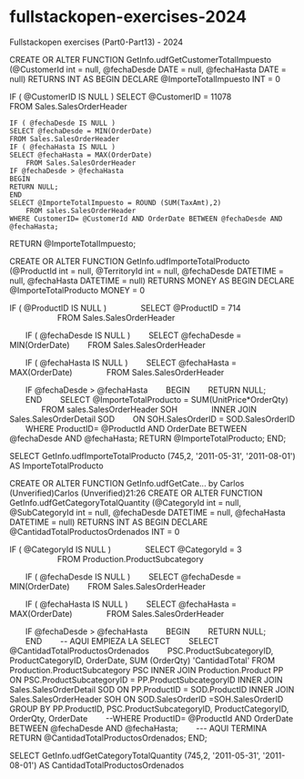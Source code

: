# fullstackopen-exercises-2024
Fullstackopen exercises (Part0-Part13) - 2024

CREATE OR ALTER FUNCTION GetInfo.udfGetCustomerTotalImpuesto
(@CustomerId int = null, @fechaDesde DATE = null, @fechaHasta DATE = null)
RETURNS INT
AS
BEGIN
DECLARE @ImporteTotalImpuesto INT = 0
 
IF ( @CustomerID IS NULL ) 
		SELECT @CustomerID = 11078            
			FROM Sales.SalesOrderHeader
 
	IF ( @fechaDesde IS NULL )
	SELECT @fechaDesde = MIN(OrderDate)
	FROM Sales.SalesOrderHeader
	IF ( @fechaHasta IS NULL )
	SELECT @fechaHasta = MAX(OrderDate)
		FROM Sales.SalesOrderHeader
	IF @fechaDesde > @fechaHasta
	BEGIN
	RETURN NULL;  
	END
	SELECT @ImporteTotalImpuesto = ROUND (SUM(TaxAmt),2)  
		FROM sales.SalesOrderHeader
	WHERE CustomerID= @CustomerId AND OrderDate BETWEEN @fechaDesde AND @fechaHasta;
RETURN @ImporteTotalImpuesto;

CREATE OR ALTER FUNCTION GetInfo.udfImporteTotalProducto
 (@ProductId int = null, @TerritoryId int = null, @fechaDesde DATETIME = null, @fechaHasta DATETIME = null)
 RETURNS MONEY
 AS
 BEGIN
 DECLARE @ImporteTotalProducto MONEY = 0
 
IF ( @ProductID IS NULL ) 
     SELECT @ProductID = 714            
       FROM Sales.SalesOrderHeader
 
  IF ( @fechaDesde IS NULL )
   SELECT @fechaDesde = MIN(OrderDate)
   FROM Sales.SalesOrderHeader

   IF ( @fechaHasta IS NULL )
   SELECT @fechaHasta = MAX(OrderDate)
     FROM Sales.SalesOrderHeader

   IF @fechaDesde > @fechaHasta
   BEGIN
   RETURN NULL;  
   END
   SELECT @ImporteTotalProducto = SUM(UnitPrice*OrderQty)  
     FROM sales.SalesOrderHeader SOH
     INNER JOIN Sales.SalesOrderDetail SOD
   ON SOH.SalesOrderID = SOD.SalesOrderID
   WHERE ProductID= @ProductId AND OrderDate BETWEEN @fechaDesde AND @fechaHasta;
 RETURN @ImporteTotalProducto;
 END;


 SELECT GetInfo.udfImporteTotalProducto (745,2, '2011-05-31', '2011-08-01') AS ImporteTotalProducto

 CREATE OR ALTER FUNCTION GetInfo.udfGetCate... by Carlos (Unverified)Carlos (Unverified)21:26
CREATE OR ALTER FUNCTION GetInfo.udfGetCategoryTotalQuantity
 (@CategoryId int = null, @SubCategoryId int = null, @fechaDesde DATETIME = null, @fechaHasta DATETIME = null)
 RETURNS INT
 AS
 BEGIN
 DECLARE @CantidadTotalProductosOrdenados INT = 0
 
IF ( @CategoryId IS NULL ) 
     SELECT @CategoryId = 3            
       FROM Production.ProductSubcategory
 
  IF ( @fechaDesde IS NULL )
   SELECT @fechaDesde = MIN(OrderDate)
   FROM Sales.SalesOrderHeader

   IF ( @fechaHasta IS NULL )
   SELECT @fechaHasta = MAX(OrderDate)
     FROM Sales.SalesOrderHeader

   IF @fechaDesde > @fechaHasta
   BEGIN
   RETURN NULL;  
   END
   -- AQUI EMPIEZA LA SELECT 
   SELECT @CantidadTotalProductosOrdenados
   PSC.ProductSubcategoryID,
 ProductCategoryID,
 OrderDate,
 SUM (OrderQty) 'CantidadTotal'
 FROM Production.ProductSubcategory PSC
 INNER JOIN Production.Product PP
 ON PSC.ProductSubcategoryID = PP.ProductSubcategoryID
 INNER JOIN Sales.SalesOrderDetail SOD
 ON PP.ProductID = SOD.ProductID
 INNER JOIN Sales.SalesOrderHeader SOH
 ON SOD.SalesOrderID =SOH.SalesOrderID
 GROUP BY PP.ProductID,
 PSC.ProductSubcategoryID,
 ProductCategoryID,
 OrderQty, OrderDate
   --WHERE ProductID= @ProductId AND OrderDate BETWEEN @fechaDesde AND @fechaHasta;
   --- AQUI TERMINA
 RETURN @CantidadTotalProductosOrdenados;
 END;


 SELECT GetInfo.udfGetCategoryTotalQuantity (745,2, '2011-05-31', '2011-08-01') AS CantidadTotalProductosOrdenados
